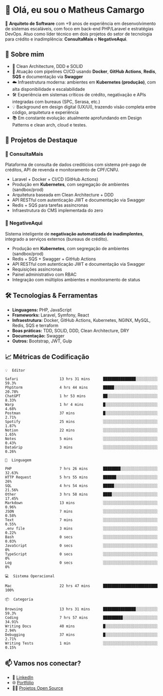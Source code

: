 # 👋 Olá, eu sou o Matheus Camargo

🎯 **Arquiteto de Software** com +9 anos de experiência em desenvolvimento de sistemas escaláveis, com foco em back-end PHP/Laravel e estratégias DevOps. Atuo como líder técnico em dois projetos do setor de tecnologia para crédito e inadimplência: **ConsultaMais** e **NegativeAqui**.

## 🧠 Sobre mim

- 🚀 Clean Architecture, DDD e SOLID
- 🔁 Atuação com pipelines CI/CD usando **Docker**, **GitHub Actions**, **Redis**, **SQS** e documentação via **Swagger**
- ☁️ Infraestrutura moderna: ambientes em **Kubernetes (produção)**, com alta disponibilidade e escalabilidade
- 🛠️ Experiência em sistemas críticos de crédito, negativação e APIs integradas com bureaus (SPC, Serasa, etc.)
- 💡 Background em design digital (UX/UI), trazendo visão completa entre código, arquitetura e experiência
- 📚 Em constante evolução: atualmente aprofundando em Design Patterns e clean arch, cloud e testes.

## 🚧 Projetos de Destaque

### 🔹 ConsultaMais
Plataforma de consulta de dados creditícios com sistema pré-pago de créditos, API de revenda e monitoramento de CPF/CNPJ.

- Laravel + Docker + CI/CD (GitHub Actions)
- Produção em **Kubernetes**, com segregação de ambientes (sandbox/prod)
- Arquitetura baseada em Clean Architecture + DDD
- API RESTful com autenticação JWT e documentação via Swagger
- Redis + SQS para tarefas assíncronas
- Infraestrutura do CMS implementada do zero

### 🔹 NegativeAqui
Sistema inteligente de **negativação automatizada de inadimplentes**, integrado a serviços externos (bureaus de crédito).

- Produção em **Kubernetes**, com segregação de ambientes (sandbox/prod)
- Redis + SQS + Swagger + GitHub Actions
- API RESTful com autenticação JWT e documentação via Swagger
- Requisições assíncronas
- Painel administrativo com RBAC
- Integração com múltiplos ambientes e monitoramento de status

## 🛠️ Tecnologias & Ferramentas

- **Linguagens:** PHP, JavaScript
- **Frameworks:** Laravel, Symfony, React
- **Infraestrutura:** Docker, GitHub Actions, Kubernetes, NGINX, MySQL, Redis, SQS e terraform
- **Boas práticas:** TDD, SOLID, DDD, Clean Architecture, DRY
- **Documentação:** Swagger
- **Outros:** Bootstrap, JWT, Gulp

## 📈 Métricas de Codificação

```text
💡  Editor

Safari                   13 hrs 31 mins      ███████████████░░░░░░░░░░      59.3%
PhpStorm                 4 hrs 44 mins       █████░░░░░░░░░░░░░░░░░░░░     20.78%
ChatGPT                  1 hr 53 mins        ██░░░░░░░░░░░░░░░░░░░░░░░      8.33%
Warp                     1 hr 4 mins         █░░░░░░░░░░░░░░░░░░░░░░░░      4.68%
Postman                  37 mins             █░░░░░░░░░░░░░░░░░░░░░░░░      2.71%
Spotify                  25 mins             ░░░░░░░░░░░░░░░░░░░░░░░░░      1.87%
Notion                   22 mins             ░░░░░░░░░░░░░░░░░░░░░░░░░      1.65%
Notes                    5 mins              ░░░░░░░░░░░░░░░░░░░░░░░░░      0.43%
DataGrip                 3 mins              ░░░░░░░░░░░░░░░░░░░░░░░░░      0.26%
```
```text
💬  Linguagem

PHP                      7 hrs 26 mins       ████████░░░░░░░░░░░░░░░░░     32.63%
HTTP Request             5 hrs 55 mins       ██████░░░░░░░░░░░░░░░░░░░        26%
SQL                      4 hrs 54 mins       █████░░░░░░░░░░░░░░░░░░░░     21.56%
Other                    3 hrs 58 mins       ████░░░░░░░░░░░░░░░░░░░░░     17.45%
Markdown                 13 mins             ░░░░░░░░░░░░░░░░░░░░░░░░░      0.96%
JSON                     7 mins              ░░░░░░░░░░░░░░░░░░░░░░░░░      0.58%
Text                     7 mins              ░░░░░░░░░░░░░░░░░░░░░░░░░      0.55%
.env file                3 mins              ░░░░░░░░░░░░░░░░░░░░░░░░░      0.22%
Bash                     0 secs              ░░░░░░░░░░░░░░░░░░░░░░░░░      0.03%
JavaScript               0 secs              ░░░░░░░░░░░░░░░░░░░░░░░░░         0%
TypeScript               0 secs              ░░░░░░░░░░░░░░░░░░░░░░░░░         0%
Log                      0 secs              ░░░░░░░░░░░░░░░░░░░░░░░░░         0%
```
```text
💻  Sistema Operacional

Mac                      22 hrs 47 mins      █████████████████████████       100%
```
```text
📦  Categoria

Browsing                 13 hrs 31 mins      ███████████████░░░░░░░░░░      59.3%
Coding                   7 hrs 57 mins       █████████░░░░░░░░░░░░░░░░     34.91%
Writing Docs             40 mins             █░░░░░░░░░░░░░░░░░░░░░░░░      2.94%
Debugging                37 mins             █░░░░░░░░░░░░░░░░░░░░░░░░      2.71%
Writing Tests            1 min               ░░░░░░░░░░░░░░░░░░░░░░░░░      0.15%
```

## 📫 Vamos nos conectar?

- 💼 [LinkedIn](https://www.linkedin.com/in/matheuscamargoxavier)
- 🌐 [Portfólio](https://matheuscamargo.co)
- 🧑‍💻 [Projetos Open Source](https://github.com/bymatheus)
